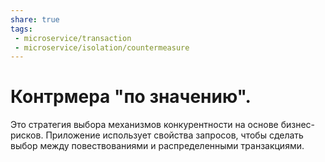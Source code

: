 ```yaml
---
share: true
tags:
 - microservice/transaction
 - microservice/isolation/countermeasure
---
```

# Контрмера "по значению".
Это стратегия выбора механизмов конкурентности на основе бизнес-рисков. Приложение использует свойства запросов, чтобы сделать выбор между повествованиями и распределенными транзакциями.